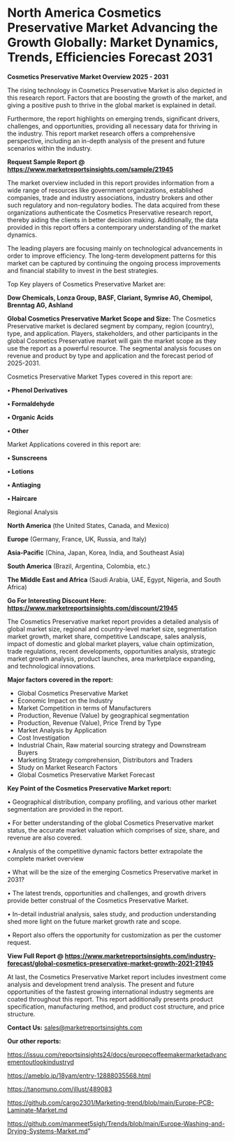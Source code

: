 # North America Cosmetics Preservative Market Advancing the Growth Globally: Market Dynamics, Trends, Efficiencies Forecast 2031

<Strong> Cosmetics Preservative Market Overview 2025 - 2031</strong>

The rising technology in Cosmetics Preservative Market is also depicted in this research report. Factors that are boosting the growth of the market, and giving a positive push to thrive in the global market is explained in detail.

Furthermore, the report highlights on emerging trends, significant drivers, challenges, and opportunities, providing all necessary data for thriving in the industry. This report market research offers a comprehensive perspective, including an in-depth analysis of the present and future scenarios within the industry.

<strong>Request Sample Report @ <a href=https://www.marketreportsinsights.com/sample/21945>https://www.marketreportsinsights.com/sample/21945</a></strong>

The market overview included in this report provides information from a wide range of resources like government organizations, established companies, trade and industry associations, industry brokers and other such regulatory and non-regulatory bodies. The data acquired from these organizations authenticate the Cosmetics Preservative research report, thereby aiding the clients in better decision making. Additionally, the data provided in this report offers a contemporary understanding of the market dynamics.

The leading players are focusing mainly on technological advancements in order to improve efficiency. The long-term development patterns for this market can be captured by continuing the ongoing process improvements and financial stability to invest in the best strategies.

Top Key players of Cosmetics Preservative Market are:

<strong>Dow Chemicals, Lonza Group, BASF, Clariant, Symrise AG, Chemipol, Brenntag AG, Ashland</strong>

<strong><b>Global Cosmetics Preservative Market Scope and Size:</b></strong>
The Cosmetics Preservative market is declared segment by company, region (country), type, and application. Players, stakeholders, and other participants in the global Cosmetics Preservative market will gain the market scope as they use the report as a powerful resource. The segmental analysis focuses on revenue and product by type and application and the forecast period of 2025-2031.

Cosmetics Preservative Market Types covered in this report are:

<strong>• Phenol Derivatives

• Formaldehyde

• Organic Acids

• Other</strong>

Market Applications covered in this report are:

<strong>• Sunscreens

• Lotions

• Antiaging

• Haircare</strong> 

Regional Analysis

<strong>North America</strong> (the United States, Canada, and Mexico)

<strong>Europe</strong> (Germany, France, UK, Russia, and Italy)

<strong>Asia-Pacific</strong> (China, Japan, Korea, India, and Southeast Asia)

<strong>South America</strong> (Brazil, Argentina, Colombia, etc.)

<strong>The Middle East and Africa</strong> (Saudi Arabia, UAE, Egypt, Nigeria, and South Africa)

<strong>Go For Interesting Discount Here: <a href=https://www.marketreportsinsights.com/discount/21945>https://www.marketreportsinsights.com/discount/21945</a></strong>

The Cosmetics Preservative market report provides a detailed analysis of global market size, regional and country-level market size, segmentation market growth, market share, competitive Landscape, sales analysis, impact of domestic and global market players, value chain optimization, trade regulations, recent developments, opportunities analysis, strategic market growth analysis, product launches, area marketplace expanding, and technological innovations.

<strong><b>Major factors covered in the report:</b></strong>
<ul>
  <li>Global Cosmetics Preservative Market </li>
  <li>Economic Impact on the Industry</li>
  <li>Market Competition in terms of Manufacturers</li>
  <li>Production, Revenue (Value) by geographical segmentation</li>
  <li>Production, Revenue (Value), Price Trend by Type</li>
  <li>Market Analysis by Application</li>
  <li>Cost Investigation</li>
  <li>Industrial Chain, Raw material sourcing strategy and Downstream Buyers</li>
  <li>Marketing Strategy comprehension, Distributors and Traders</li>
  <li>Study on Market Research Factors</li>
  <li>Global Cosmetics Preservative Market Forecast</li>
</ul>

<strong><b>Key Point of the Cosmetics Preservative Market report:</b></strong>

• Geographical distribution, company profiling, and various other market segmentation are provided in the report.

• For better understanding of the global Cosmetics Preservative market status, the accurate market valuation which comprises of size, share, and revenue are also covered.

• Analysis of the competitive dynamic factors better extrapolate the complete market overview

• What will be the size of the emerging Cosmetics Preservative market in 2031?

• The latest trends, opportunities and challenges, and growth drivers provide better construal of the Cosmetics Preservative Market.

• In-detail industrial analysis, sales study, and production understanding shed more light on the future market growth rate and scope.

• Report also offers the opportunity for customization as per the customer request.

<strong><b>View Full Report @ <a href=https://www.marketreportsinsights.com/industry-forecast/global-cosmetics-preservative-market-growth-2021-21945>https://www.marketreportsinsights.com/industry-forecast/global-cosmetics-preservative-market-growth-2021-21945</a></b></strong>


At last, the Cosmetics Preservative Market report includes investment come analysis and development trend analysis. The present and future opportunities of the fastest growing international industry segments are coated throughout this report. This report additionally presents product specification, manufacturing method, and product cost structure, and price structure.

<strong>Contact Us:</strong>
sales@marketreportsinsights.com

<strong>Our other reports:</strong>

<a href=https://issuu.com/reportsinsights24/docs/europecoffeemakermarketadvancementoutlookindustryd>https://issuu.com/reportsinsights24/docs/europecoffeemakermarketadvancementoutlookindustryd</a>

<a href=https://ameblo.jp/18yam/entry-12888035568.html>https://ameblo.jp/18yam/entry-12888035568.html</a>

<a href=https://tanomuno.com/illust/489083>https://tanomuno.com/illust/489083</a>

<a href=https://github.com/cargo2301/Marketing-trend/blob/main/Europe-PCB-Laminate-Market.md>https://github.com/cargo2301/Marketing-trend/blob/main/Europe-PCB-Laminate-Market.md</a>

<a href=https://github.com/manmeet5sigh/Trends/blob/main/Europe-Washing-and-Drying-Systems-Market.md>https://github.com/manmeet5sigh/Trends/blob/main/Europe-Washing-and-Drying-Systems-Market.md</a>"
